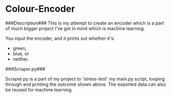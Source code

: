 # Colour-Encoder
###Description###
This is my attempt to create an encoder which is a part of much 
bigger project I've got in mind which is machine learning. 

You input the encoder, and it prints out whether it's:
* green, 
* blue, or
* neither.

###Scraper.py###

Scraper.py is a part of my project to 'stress-test' my main.py 
script, looping through and printing the outcome shown above. 
The exported data can also be reused for machine learning.
